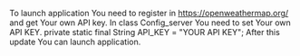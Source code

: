 To launch application You need to register in https://openweathermap.org/ and get Your own API key.
In class Config_server You need to set Your own API KEY.
private static final String API_KEY = "YOUR API KEY";
After this update You can launch application. 
